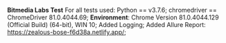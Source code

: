**Bitmedia Labs Test**
For all tests used:
Python == v3.7.6; 
chromedriver == ChromeDriver 81.0.4044.69;
**Environment**: Chrome Version 81.0.4044.129 (Official Build) (64-bit), WIN 10;
Added Logging;
Added Allure Report: https://zealous-bose-f6d38a.netlify.app/;


